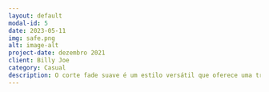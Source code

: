 ```yaml
---
layout: default
modal-id: 5
date: 2023-05-11
img: safe.png
alt: image-alt
project-date: dezembro 2021
client: Billy Joe
category: Casual
description: O corte fade suave é um estilo versátil que oferece uma transição gradual do cabelo mais curto nas laterais para o topo mais longo. A suavidade da transição cria um visual elegante e bem definido. É uma opção popular que pode ser personalizada para diferentes comprimentos e texturas de cabelo. É um corte que se adapta bem a qualquer ocasião, seja formal ou casual.
---
```


